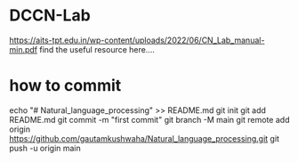 # DCCN-Lab
https://aits-tpt.edu.in/wp-content/uploads/2022/06/CN_Lab_manual-min.pdf
find the useful resource here....

# how to commit 
echo "# Natural_language_processing" >> README.md
git init
git add README.md
git commit -m "first commit"
git branch -M main
git remote add origin https://github.com/gautamkushwaha/Natural_language_processing.git
git push -u origin main

